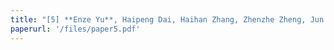 ```yaml
---
title: "[5] **Enze Yu**, Haipeng Dai, Haihan Zhang, Zhenzhe Zheng, Jun Zhao, Guihai Chen，Prototype-based collaborative learning in UAV-assisted edge computing networks, Software: Practice and Experience (SPE), 2024. *(CCF-B)*"
paperurl: '/files/paper5.pdf'
---
```


